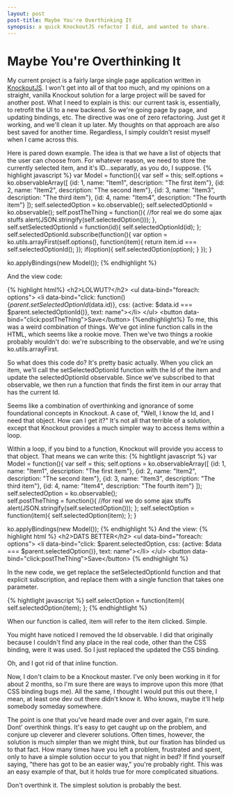 ```yaml
---
layout: post
post-title: Maybe You're Overthinking It
synopsis: a quick KnockoutJS refactor I did, and wanted to share.
---
```


# Maybe You're Overthinking It

My current project is a fairly large single page application written in [KnockoutJS]("http://knockoutjs.com"). I won't get into all of that too much, and my opinions on a straight, vanilla Knockout solution for a large project will be saved for another post. What I need to explain is this: our current task is, essentially, to retrofit the UI to a new backend. So we're going page by page, and updating bindings, etc. The directive was one of zero refactoring. Just get it working, and we'll clean it up later. My thoughts on that approach are also best saved for another time. Regardless, I simply couldn't resist myself when I came across this.

Here is pared down example. The idea is that we have a list of objects that the user can choose from. For whatever reason, we need to store the currently selected item, and it's ID...separatly, as you do, I suppose.
{% highlight javascript %}
var Model = function(){
    var self = this;
    self.options = ko.observableArray([
    {id: 1, name: "Item1", description: "The first item"},
    {id: 2, name: "Item2", description: "The second item"},
    {id: 3, name: "Item3", description: "The third item"},
    {id: 4, name: "Item4", description: "The fourth item"}
    ]);
    self.selectedOption = ko.observable();
    self.selectedOptionId = ko.observable();
    self.postTheThing =  function(){
        //for real we do some ajax stuffs
        alert(JSON.stringify(self.selectedOption()));
    },
    self.setSelectedOptionId = function(id){
        self.selectedOptionId(id);
    };
    self.selectedOptionId.subscribe(function(){
        var option = ko.utils.arrayFirst(self.options(), function(item){
                return item.id === self.selectedOptionId();
            });
        if(option){
            self.selectedOption(option);
        }
    });
}

ko.applyBindings(new Model());
{% endhighlight %}

And the view code:

{% highlight html%}
&lt;h2&gt;LOLWUT?&lt;/h2&gt;
&lt;ul data-bind="foreach: options"&gt;
    &lt;li data-bind="click: function(){$parent.setSelectedOptionId($data.id)}, css: {active: $data.id === $parent.selectedOptionId()}, text: name"&gt;&lt;/li&gt;
&lt;/ul&gt;
&lt;button data-bind="click:postTheThing"&gt;Save&lt;/button&gt;
{%endhighlight%}
To me, this was a weird combination of things. We've got inline function calls in the HTML, which seems like a rookie move. Then we've two things a rookie probably wouldn't do: we're subscribing to the observable, and we're using ko.utils.arrayFirst. 

So what does this code do? It's pretty basic actually. When you click an item, we'll call the setSelectedOptionId function with the Id of the item and update the selectedOptionId observable. Since we've subscribed to that observable, we then run a function that finds the first item in our array that has the current Id.

Seems like a combination of overthinking and ignorance of some foundational concepts in Knockout. A case of, "Well, I know the Id, and I need that object. How can I get it?" It's not all that terrible of a solution, except that Knockout provides a much simpler way to access items within a loop.

Within a loop, if you bind to a function, Knockout will provide you access to that object. That means we can write this:
{% hightlight javascript %}
var Model = function(){
    var self = this;
    self.options = ko.observableArray([
    {id: 1, name: "Item1", description: "The first item"},
    {id: 2, name: "Item2", description: "The second item"},
    {id: 3, name: "Item3", description: "The third item"},
    {id: 4, name: "Item4", description: "The fourth item"}
    ]);
    self.selectedOption = ko.observable();    
    self.postTheThing =  function(){
        //for real we do some ajax stuffs
        alert(JSON.stringify(self.selectedOption()));
    };
    self.selectOption = function(item){
        self.selectedOption(item);
    };
}

ko.applyBindings(new Model());
{% endhighlight %}
And the view:
{% highlight html %}
&lt;h2&gt;DATS BETTER&lt;/h2&gt;
&lt;ul data-bind="foreach: options"&gt;
    &lt;li data-bind="click: $parent.selectedOption, css: {active: $data === $parent.selectedOption()}, text: name"&gt;&lt;/li&gt;
&lt;/ul&gt;
&lt;button data-bind="click:postTheThing"&gt;Save&lt;/button&gt;
{% endhighlight %}

In the new code, we get replace the setSelectedOptionId function and that explicit subscription, and replace them with a single function that takes one parameter.

{% hightlight javascript %}	
self.selectOption = function(item){
        self.selectedOption(item);
    };
{% endhightlight %}

When our function is called, item will refer to the item clicked. Simple.

You might have noticed I removed the Id observable. I did that originally because I couldn't find any place in the real code, other than the CSS binding, were it was used. So I just replaced the updated the CSS binding.

Oh, and I got rid of that inline function.

Now, I don't claim to be a Knockout master. I've only been working in it for about 2 months, so I'm sure there are ways to improve upon this more (that CSS binding bugs me). All the same, I thought I would put this out there, I mean, at least one dev out there didn't know it. Who knows, maybe it'll help somebody someday somewhere.

The point is one that you've heard made over and over again, I'm sure. Dont' overthink things. It's easy to get caught up on the problem, and conjure up cleverer and cleverer solutions. Often times, however, the solution is much simpler than we might think, but our fixation has blinded us to that fact. How many times have you left a problem, frustrated and spent, only to have a simple solution occur to you that night in bed? If find yourself saying, "there has got to be an easier way," you're probably right. This was an easy example of that, but it holds true for more complicated situations.

Don't overthink it. The simplest solution is probably the best. 